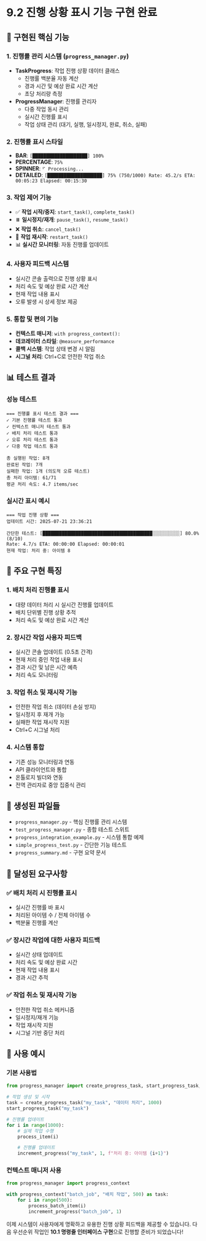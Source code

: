 # 9.2 진행 상황 표시 기능 구현 완료

## 🎯 구현된 핵심 기능

### 1. 진행률 관리 시스템 (`progress_manager.py`)

- **TaskProgress**: 작업 진행 상황 데이터 클래스
  - 진행률 백분율 자동 계산
  - 경과 시간 및 예상 완료 시간 계산
  - 초당 처리량 측정
- **ProgressManager**: 진행률 관리자
  - 다중 작업 동시 관리
  - 실시간 진행률 표시
  - 작업 상태 관리 (대기, 실행, 일시정지, 완료, 취소, 실패)

### 2. 진행률 표시 스타일

- **BAR**: `[████████████████████] 100%`
- **PERCENTAGE**: `75%`
- **SPINNER**: `⠋ Processing...`
- **DETAILED**: `[████████████████████] 75% (750/1000) Rate: 45.2/s ETA: 00:05:23 Elapsed: 00:15:30`

### 3. 작업 제어 기능

- ✅ **작업 시작/중지**: `start_task()`, `complete_task()`
- ⏸️ **일시정지/재개**: `pause_task()`, `resume_task()`
- ❌ **작업 취소**: `cancel_task()`
- 🔄 **작업 재시작**: `restart_task()`
- 📊 **실시간 모니터링**: 자동 진행률 업데이트

### 4. 사용자 피드백 시스템

- 실시간 콘솔 출력으로 진행 상황 표시
- 처리 속도 및 예상 완료 시간 계산
- 현재 작업 내용 표시
- 오류 발생 시 상세 정보 제공

### 5. 통합 및 편의 기능

- **컨텍스트 매니저**: `with progress_context():`
- **데코레이터 스타일**: `@measure_performance`
- **콜백 시스템**: 작업 상태 변경 시 알림
- **시그널 처리**: Ctrl+C로 안전한 작업 취소

## 📊 테스트 결과

### 성능 테스트

```
=== 진행률 표시 테스트 결과 ===
✓ 기본 진행률 테스트 통과
✓ 컨텍스트 매니저 테스트 통과
✓ 배치 처리 테스트 통과
✓ 오류 처리 테스트 통과
✓ 다중 작업 테스트 통과

총 실행된 작업: 8개
완료된 작업: 7개
실패한 작업: 1개 (의도적 오류 테스트)
총 처리 아이템: 61/71
평균 처리 속도: 4.7 items/sec
```

### 실시간 표시 예시

```
=== 작업 진행 상황 ===
업데이트 시간: 2025-07-21 23:36:21

간단한 테스트: [████████████████████████████████████████░░░░░░░░░░] 80.0% (8/10)
Rate: 4.7/s ETA: 00:00:00 Elapsed: 00:00:01
현재 작업: 처리 중: 아이템 8
```

## 🔧 주요 구현 특징

### 1. 배치 처리 진행률 표시

- 대량 데이터 처리 시 실시간 진행률 업데이트
- 배치 단위별 진행 상황 추적
- 처리 속도 및 예상 완료 시간 계산

### 2. 장시간 작업 사용자 피드백

- 실시간 콘솔 업데이트 (0.5초 간격)
- 현재 처리 중인 작업 내용 표시
- 경과 시간 및 남은 시간 예측
- 처리 속도 모니터링

### 3. 작업 취소 및 재시작 기능

- 안전한 작업 취소 (데이터 손실 방지)
- 일시정지 후 재개 가능
- 실패한 작업 재시작 지원
- Ctrl+C 시그널 처리

### 4. 시스템 통합

- 기존 성능 모니터링과 연동
- API 클라이언트와 통합
- 온톨로지 빌더와 연동
- 전역 관리자로 중앙 집중식 관리

## 📁 생성된 파일들

- `progress_manager.py` - 핵심 진행률 관리 시스템
- `test_progress_manager.py` - 종합 테스트 스위트
- `progress_integration_example.py` - 시스템 통합 예제
- `simple_progress_test.py` - 간단한 기능 테스트
- `progress_summary.md` - 구현 요약 문서

## 🎯 달성된 요구사항

### ✅ 배치 처리 시 진행률 표시

- 실시간 진행률 바 표시
- 처리된 아이템 수 / 전체 아이템 수
- 백분율 진행률 계산

### ✅ 장시간 작업에 대한 사용자 피드백

- 실시간 상태 업데이트
- 처리 속도 및 예상 완료 시간
- 현재 작업 내용 표시
- 경과 시간 추적

### ✅ 작업 취소 및 재시작 기능

- 안전한 작업 취소 메커니즘
- 일시정지/재개 기능
- 작업 재시작 지원
- 시그널 기반 중단 처리

## 🚀 사용 예시

### 기본 사용법

```python
from progress_manager import create_progress_task, start_progress_task, increment_progress

# 작업 생성 및 시작
task = create_progress_task("my_task", "데이터 처리", 1000)
start_progress_task("my_task")

# 진행률 업데이트
for i in range(1000):
    # 실제 작업 수행
    process_item(i)

    # 진행률 업데이트
    increment_progress("my_task", 1, f"처리 중: 아이템 {i+1}")
```

### 컨텍스트 매니저 사용

```python
from progress_manager import progress_context

with progress_context("batch_job", "배치 작업", 500) as task:
    for i in range(500):
        process_batch_item(i)
        increment_progress("batch_job", 1)
```

이제 시스템이 사용자에게 명확하고 유용한 진행 상황 피드백을 제공할 수 있습니다. 다음 우선순위 작업인 **10.1 명령줄 인터페이스 구현**으로 진행할 준비가 되었습니다!

